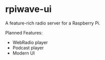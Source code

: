 # rpiwave-ui

A feature-rich radio server for a Raspberry Pi.

Planned Features:
 * WebRadio player 
 * Podcast player  
 * Modern UI       
